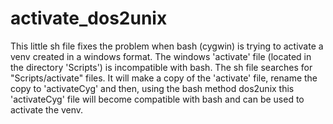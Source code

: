 # activate_dos2unix

This little sh file fixes the problem when bash (cygwin) is trying to activate a venv created in a windows format. The windows 'activate' file (located in the directory 'Scripts') is incompatible with bash. 
The sh file searches for "Scripts/activate" files. It will make a copy of the 'activate' file, rename the copy to 'activateCyg' and then, 
using the bash method dos2unix this 'activateCyg' file will become compatible with bash and can be used to activate the venv.
